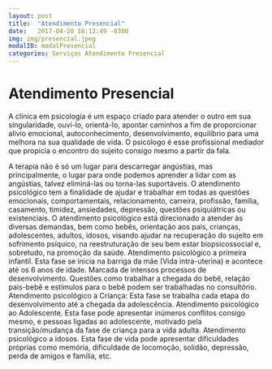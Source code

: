 ```yaml
---
layout: post
title:  "Atendimento Presencial"
date:   2017-04-20 16:12:49 -0300
img: img/presencial.jpeg
modalID: modalPresencial
categories: Serviços Atendimento Presencial
---
```

# Atendimento Presencial

A clínica em psicologia é um espaço criado para atender o outro em sua singularidade, ouvi-lo, orientá-lo, apontar caminhos a fim de proporcionar alívio emocional, autoconhecimento, desenvolvimento, equilíbrio para uma melhora na sua qualidade de vida. O psicólogo é esse profissional mediador que propicia o encontro do sujeito consigo mesmo a partir da fala.


A terapia não é só um lugar para descarregar angústias, mas principalmente, o lugar para onde podemos aprender a lidar com as angústias, talvez eliminá-las ou torna-las suportáveis.
O atendimento psicológico tem a finalidade de ajudar e trabalhar em todas as questões emocionais, comportamentais, relacionamento, carreira, profissão, família, casamento, timidez, ansiedades, depressão, questões psiquiátricas ou existenciais.
O atendimento psicológico está direcionado a atender às diversas demandas, bem como bebês, orientação aos pais, crianças, adolescentes, adultos, idosos, visando ajudar na recuperação do sujeito em sofrimento psíquico, na reestruturação de seu bem estar biopsicossocial e, sobretudo, na promoção da saúde.
Atendimento psicológico a primeira infantil. Esta fase se inicia na barriga da mãe (Vida intra-uterina) e acontece até os 6 anos de idade. Marcada de intensos processos de desenvolvimento. Questões como trabalhar a chegada do bebê, relação pais-bebê e estímulos para o bebê podem ser trabalhadas no consultório.  
Atendimento psicológico a Criança: Esta fase se trabalha cada etapa do desenvolvimento até a chegada da adolescência. 
Atendimento psicológico ao Adolescente. Esta fase pode apresentar inúmeros conflitos consigo mesmo, e pessoas ligadas ao adolescente, motivado pela transição/mudança da fase de criança para a vida adulta. 
Atendimento psicológico a idosos. Esta fase de vida pode apresentar dificuldades próprias como memória, dificuldade de locomoção, solidão, depressão, perda de amigos e família, etc. 
